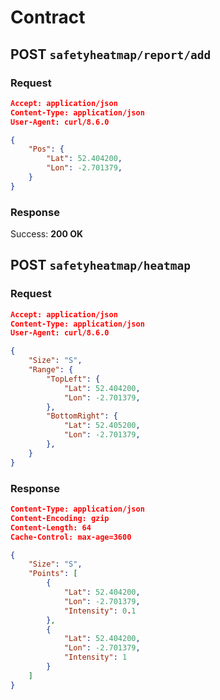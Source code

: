 # Contract

## **POST** `safetyheatmap/report/add`

### Request

```json
Accept: application/json
Content-Type: application/json
User-Agent: curl/8.6.0

{
    "Pos": {
        "Lat": 52.404200,
        "Lon": -2.701379,
    }
}
```

### Response

Success: **200 OK**

## POST `safetyheatmap/heatmap`

### Request

```json
Accept: application/json
Content-Type: application/json
User-Agent: curl/8.6.0

{
    "Size": "S",
    "Range": {
        "TopLeft": {
            "Lat": 52.404200,
            "Lon": -2.701379,
        },
        "BottomRight": {
            "Lat": 52.405200,
            "Lon": -2.701379,
        },
    }
}
```

### Response

```json
Content-Type: application/json
Content-Encoding: gzip
Content-Length: 64
Cache-Control: max-age=3600

{
    "Size": "S",
    "Points": [
        {
            "Lat": 52.404200,
            "Lon": -2.701379,
            "Intensity": 0.1
        },
        {
            "Lat": 52.404200,
            "Lon": -2.701379,
            "Intensity": 1
        }
    ]
}
```

